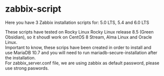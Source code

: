 # zabbix-script
Here you have 3 Zabbix installation scripts for: 5.0 LTS, 5.4 and 6.0 LTS

These scripts have tested on Rocky Linux Rocky Linux release 8.5 (Green Obsidian), so it shoudl work on CentOS 8 Stream, Alma Linux and Oracle Linux.\
Important to know, these scrips have been created in order to install and use MariaDB 10.7 and you will need to run mariadb-secure-installation after the installation.\
For zabbix_server.conf file, we are using zabbix as default password, please use strong paswords.




